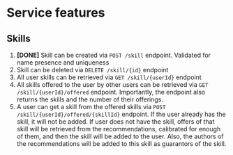 # Service features

## Skills
1. **[DONE]** Skill can be created via `POST /skill` endpoint. Validated for name presence and uniqueness
2. Skill can be deleted via `DELETE /skill/{id}` endpoint
3. All user skills can be retrieved via `GET /skill/{userId}` endpoint
4. All skills offered to the user by other users can be retrieved via `GET /skill/{userId}/offered` endpoint. Importantly, the endpoint also returns the skills and the number of their offerings.
5. A user can get a skill from the offered skills via `POST /skill/{userId}/offered/{skillId}` endpoint. If the user already has the skill, it will not be added. If user does not have the skill, offers of that skill will be retrieved from the recommendations, calibrated for enough of them, and then the skill will be added to the user. Also, the authors of the recommendations will be added to this skill as guarantors of the skill.